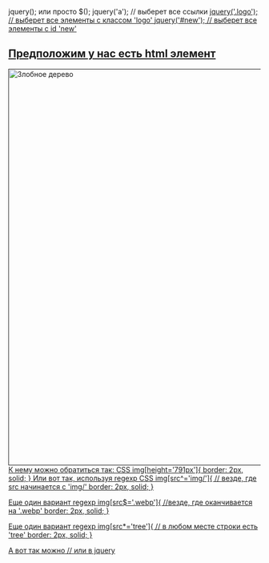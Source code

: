 jquery(); или просто $();
jquery('a'); // выберет все ссылки <a href=...>
jquery('.logo'); // выберет все элементы с классом 'logo' <a href="" class="logo">
jquery('#new'); // выберет все элементы с id 'new' <a href="" id="new">

<h2>Предположим у нас есть html элемент</h2>
<img src="img/tree.webp" height="791px" alt="Злобное дерево">
 К нему можно обратиться так:
CSS
img[height='791px']{
border: 2px, solid;
}
Или вот так, используя regexp
CSS
img[src^='img/']{ // везде, где src  начинается с 'img/'
border: 2px, solid;
}

Еще один вариант regexp
img[src$='.webp']{ //везде, где оканчивается на '.webp'
border: 2px, solid;
}

Еще один вариант regexp
img[src*='tree']{ // в любом месте строки есть 'tree'
border: 2px, solid;
}


А вот так можно 
// или в jquery


